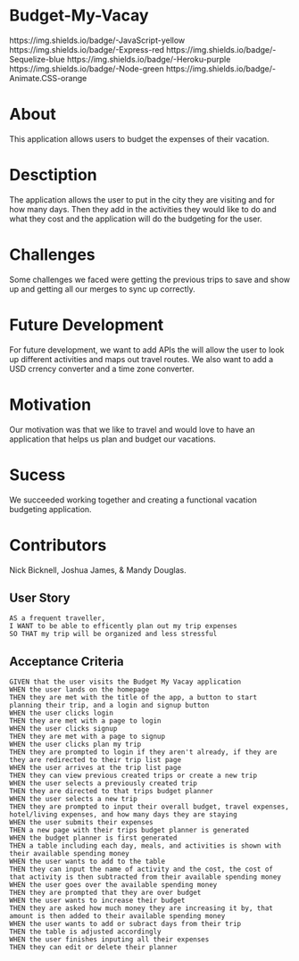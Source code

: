 # Budget-My-Vacay

<p>
https://img.shields.io/badge/-JavaScript-yellow
https://img.shields.io/badge/-Express-red
https://img.shields.io/badge/-Sequelize-blue
https://img.shields.io/badge/-Heroku-purple
https://img.shields.io/badge/-Node-green
https://img.shields.io/badge/-Animate.CSS-orange
<p>

# About
This application allows users to budget the expenses of their vacation.

# Desctiption
The application allows the user to put in the city they are visiting and for how many days. Then they add in the activities they would like to do and what they cost and the application will do the budgeting for the user.

# Challenges
Some challenges we faced were getting the previous trips to save and show up and getting all our merges to sync up correctly.

# Future Development
For future development, we want to add APIs the will allow the user to look up different activities and maps out travel routes. We also want to add a USD crrency converter and a time zone converter.

# Motivation
Our motivation was that we like to travel and would love to have an application that helps us plan and budget our vacations.

# Sucess
We succeeded working together and creating a functional vacation budgeting application.

# Contributors
Nick Bicknell, Joshua James, & Mandy Douglas.

## User Story

```
AS a frequent traveller,
I WANT to be able to efficently plan out my trip expenses
SO THAT my trip will be organized and less stressful
```

## Acceptance Criteria

```
GIVEN that the user visits the Budget My Vacay application
WHEN the user lands on the homepage
THEN they are met with the title of the app, a button to start planning their trip, and a login and signup button
WHEN the user clicks login
THEN they are met with a page to login
WHEN the user clicks signup
THEN they are met with a page to signup
WHEN the user clicks plan my trip
THEN they are prompted to login if they aren't already, if they are they are redirected to their trip list page
WHEN the user arrives at the trip list page
THEN they can view previous created trips or create a new trip
WHEN the user selects a previously created trip
THEN they are directed to that trips budget planner
WHEN the user selects a new trip
THEN they are prompted to input their overall budget, travel expenses, hotel/living expenses, and how many days they are staying
WHEN the user submits their expenses 
THEN a new page with their trips budget planner is generated
WHEN the budget planner is first generated
THEN a table including each day, meals, and activities is shown with their available spending money 
WHEN the user wants to add to the table
THEN they can input the name of activity and the cost, the cost of that activity is then subtracted from their available spending money
WHEN the user goes over the available spending money
THEN they are prompted that they are over budget
WHEN the user wants to increase their budget
THEN they are asked how much money they are increasing it by, that amount is then added to their available spending money
WHEN the user wants to add or subract days from their trip
THEN the table is adjusted accordingly
WHEN the user finishes inputing all their expenses 
THEN they can edit or delete their planner
```